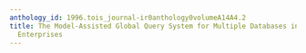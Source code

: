 ```yaml
---
anthology_id: 1996.tois_journal-ir0anthology0volumeA14A4.2
title: The Model-Assisted Global Query System for Multiple Databases in Distributed
  Enterprises
---
```

